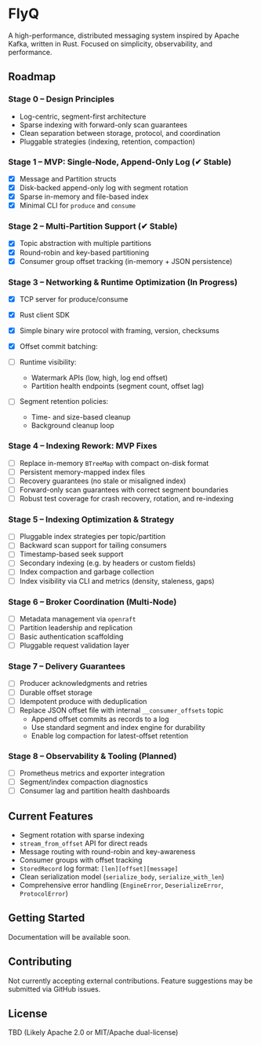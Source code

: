 # FlyQ

A high-performance, distributed messaging system inspired by Apache Kafka, written in Rust. Focused on simplicity, observability, and performance.

## Roadmap

### Stage 0 – Design Principles
- Log-centric, segment-first architecture
- Sparse indexing with forward-only scan guarantees
- Clean separation between storage, protocol, and coordination
- Pluggable strategies (indexing, retention, compaction)

### Stage 1 – MVP: Single-Node, Append-Only Log (✔ Stable)
- [x] Message and Partition structs
- [x] Disk-backed append-only log with segment rotation
- [x] Sparse in-memory and file-based index
- [x] Minimal CLI for `produce` and `consume`

### Stage 2 – Multi-Partition Support (✔ Stable)
- [x] Topic abstraction with multiple partitions
- [x] Round-robin and key-based partitioning
- [x] Consumer group offset tracking (in-memory + JSON persistence)

### Stage 3 – Networking & Runtime Optimization (In Progress)
- [x] TCP server for produce/consume
- [x] Rust client SDK
- [x] Simple binary wire protocol with framing, version, checksums
- [x] Offset commit batching:

- [ ] Runtime visibility:
  - Watermark APIs (low, high, log end offset)
  - Partition health endpoints (segment count, offset lag)

- [ ] Segment retention policies:
  - Time- and size-based cleanup
  - Background cleanup loop

### Stage 4 – Indexing Rework: MVP Fixes 
- [ ] Replace in-memory `BTreeMap` with compact on-disk format
- [ ] Persistent memory-mapped index files
- [ ] Recovery guarantees (no stale or misaligned index)
- [ ] Forward-only scan guarantees with correct segment boundaries
- [ ] Robust test coverage for crash recovery, rotation, and re-indexing

### Stage 5 – Indexing Optimization & Strategy
- [ ] Pluggable index strategies per topic/partition
- [ ] Backward scan support for tailing consumers
- [ ] Timestamp-based seek support
- [ ] Secondary indexing (e.g. by headers or custom fields)
- [ ] Index compaction and garbage collection
- [ ] Index visibility via CLI and metrics (density, staleness, gaps)

### Stage 6 – Broker Coordination (Multi-Node)
- [ ] Metadata management via `openraft`
- [ ] Partition leadership and replication
- [ ] Basic authentication scaffolding
- [ ] Pluggable request validation layer

### Stage 7 – Delivery Guarantees
- [ ] Producer acknowledgments and retries
- [ ] Durable offset storage
- [ ] Idempotent produce with deduplication
- [ ] Replace JSON offset file with internal `__consumer_offsets` topic
  - Append offset commits as records to a log
  - Use standard segment and index engine for durability
  - Enable log compaction for latest-offset retention

### Stage 8 – Observability & Tooling (Planned)
- [ ] Prometheus metrics and exporter integration
- [ ] Segment/index compaction diagnostics
- [ ] Consumer lag and partition health dashboards

## Current Features
- Segment rotation with sparse indexing
- `stream_from_offset` API for direct reads
- Message routing with round-robin and key-awareness
- Consumer groups with offset tracking
- `StoredRecord` log format: `[len][offset][message]`
- Clean serialization model (`serialize_body`, `serialize_with_len`)
- Comprehensive error handling (`EngineError`, `DeserializeError`, `ProtocolError`)

## Getting Started
Documentation will be available soon.

## Contributing
Not currently accepting external contributions. Feature suggestions may be submitted via GitHub issues.

## License
TBD (Likely Apache 2.0 or MIT/Apache dual-license)
